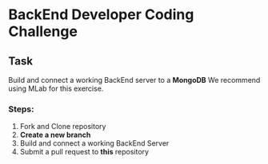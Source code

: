 # BackEnd Developer Coding Challenge

## Task
Build and connect a working BackEnd server to a **MongoDB**
We recommend using MLab for this exercise.

### Steps:
1. Fork and Clone repository
2. **Create a new branch**
3. Build and connect a working BackEnd Server
4. Submit a pull request to **this** repository
